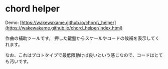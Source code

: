 # chord helper

Demo: [https://wakewakame.github.io/chord\_helper](https://wakewakame.github.io/chord_helper/index.html)

作曲の補助ツールです。
押した鍵盤からスケールやコードの候補を表示してくれます。

なお、これはプロトタイプで最低限動けば良いという感じなので、コードはとても汚いです。

